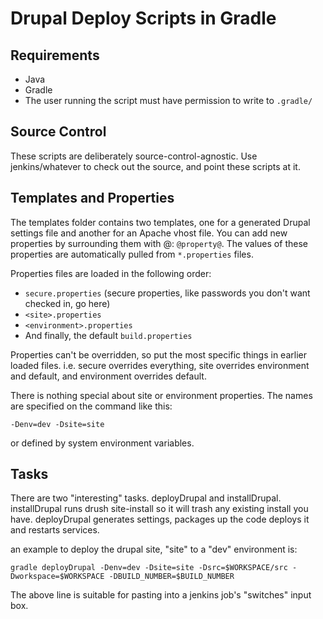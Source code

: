 # Drupal Deploy Scripts in Gradle

## Requirements

* Java
* Gradle
* The user running the script must have permission to write to `.gradle/`

## Source Control

These scripts are deliberately source-control-agnostic. Use jenkins/whatever to check out the source, and point these
scripts at it.

## Templates and Properties

The templates folder contains two templates, one for a generated Drupal settings file and another for an Apache
vhost file. You can add new properties by surrounding them with @: `@property@`. The values of these properties
are automatically pulled from `*.properties` files.

Properties files are loaded in the following order:

* `secure.properties` (secure properties, like passwords you don't want checked in, go here) 
* `<site>.properties`
* `<environment>.properties`
* And finally, the default `build.properties`

Properties can't be overridden, so put the most specific things in earlier loaded files. i.e. 
secure overrides everything, site overrides environment and default, and environment overrides default.

There is nothing special about site or environment properties.  The names are specified on the command like this: 

    -Denv=dev -Dsite=site

or defined by system environment variables.

## Tasks

There are two "interesting" tasks.  deployDrupal and installDrupal.  installDrupal runs drush site-install so it will 
trash any existing install you have.  deployDrupal generates settings, packages up the code deploys it and restarts 
services.

an example to deploy the drupal site, "site" to a "dev" environment is:

    gradle deployDrupal -Denv=dev -Dsite=site -Dsrc=$WORKSPACE/src -Dworkspace=$WORKSPACE -DBUILD_NUMBER=$BUILD_NUMBER

The above line is suitable for pasting into a jenkins job's "switches" input box.

